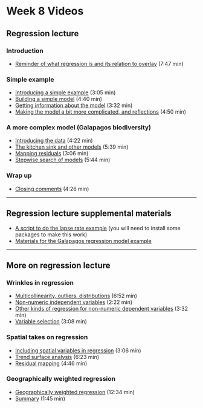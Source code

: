# Week 8 Videos
## Regression lecture
### Introduction
<!-- + [General introduction (lockdown)](https://southosullivan.com/geog315/video/week-07-lecture-01/regression-01.m4v) (1:55 min) -->
+ [Reminder of what regression is and its relation to overlay](https://southosullivan.com/geog315/video/week-08-lecture-01/regression-02.m4v) (7:47 min)

### Simple example
+ [Introducing a simple example](https://southosullivan.com/geog315/video/week-08-lecture-01/regression-03.m4v) (3:05 min)
+ [Building a simple model](https://southosullivan.com/geog315/video/week-08-lecture-01/regression-04.m4v) (4:40 min)
+ [Getting information about the model](https://southosullivan.com/geog315/video/week-08-lecture-01/regression-05.m4v) (3:32 min)
+ [Making the model a bit more complicated, and reflections](https://southosullivan.com/geog315/video/week-08-lecture-01/regression-06.m4v) (4:50 min)

### A more complex model (Galapagos biodiversity)
+ [Introducing the data](https://southosullivan.com/geog315/video/week-08-lecture-01/regression-07.m4v) (4:22 min)
+ [The kitchen sink and other models](https://southosullivan.com/geog315/video/week-08-lecture-01/regression-08.m4v) (5:39 min)
+ [Mapping residuals](https://southosullivan.com/geog315/video/week-08-lecture-01/regression-09.m4v) (3:06 min)
+ [Stepwise search of models](https://southosullivan.com/geog315/video/week-08-lecture-01/regression-10.m4v) (5:44 min)

### Wrap up
+ [Closing comments](https://southosullivan.com/geog315/video/week-08-lecture-01/regression-11.m4v) (4:26 min)

---

## Regression lecture supplemental materials
+ [A script to do the lapse rate example](../scripts/lapse-rate.R) (you will need to install some packages to make this work)
+ [Materials for the Galapagos regression model example](../slides/regression/example/galapagos.zip)


***
## More on regression lecture
<!-- + [Preamble](https://southosullivan.com/geog315/video/week-07-lecture-02/more-on-regression-01.m4v) (1:25 min) -->
### Wrinkles in regression
+ [Multicollinearity, outliers, distributions](https://southosullivan.com/geog315/video/week-08-lecture-02/more-on-regression-02.m4v) (6:52 min)
+ [Non-numeric independent variables](https://southosullivan.com/geog315/video/week-08-lecture-02/more-on-regression-03.m4v) (2:22 min)
+ [Other kinds of regression for non-numeric dependent variables](https://southosullivan.com/geog315/video/week-08-lecture-02/more-on-regression-04.m4v) (3:32 min)
+ [Variable selection](https://southosullivan.com/geog315/video/week-08-lecture-02/more-on-regression-05.m4v) (3:08 min)

### Spatial takes on regression
+ [Including spatial variables in regression](https://southosullivan.com/geog315/video/week-08-lecture-02/more-on-regression-06.m4v) (3:06 min)
+ [Trend surface analysis](https://southosullivan.com/geog315/video/week-08-lecture-02/more-on-regression-07.m4v) (6:23 min)
+ [Residual mapping](https://southosullivan.com/geog315/video/week-08-lecture-02/more-on-regression-08.m4v) (4:46 min)

### Geographically weighted regression
+ [Geographically weighted regression](https://southosullivan.com/geog315/video/week-08-lecture-02/more-on-regression-09.m4v) (12:34 min)
+ [Summary](https://southosullivan.com/geog315/video/week-08-lecture-02/more-on-regression-10.m4v) (1:45 min)

